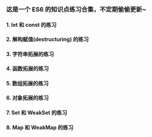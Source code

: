 ### 这是一个 ES6 的知识点练习合集，不定期偷偷更新~
 
#### 1. let 和 const 的练习

#### 2. 解构赋值(destructuring) 的练习

#### 3. 字符串拓展的练习

#### 4. 函数拓展的练习

#### 5. 数组拓展的练习

#### 6. 对象拓展的练习

#### 7. Set 和 WeakSet 的练习

#### 8. Map 和 WeakMap 的练习


